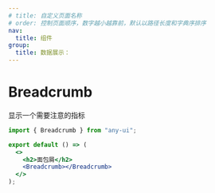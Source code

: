 ```yaml
---
# title: 自定义页面名称
# order: 控制页面顺序，数字越小越靠前，默认以路径长度和字典序排序
nav:
  title: 组件
group:
  title: 数据展示：
---
```


# Breadcrumb

显示一个需要注意的指标

```jsx
import { Breadcrumb } from "any-ui";

export default () => (
  <>
    <h2>面包屑</h2>
    <Breadcrumb></Breadcrumb>
  </>
);
```
